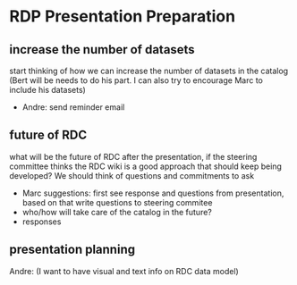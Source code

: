 # RDP Presentation Preparation

## increase the number of datasets
start thinking of how we can increase the number of datasets in the catalog (Bert will be needs to do his part. I can also try to encourage Marc to include his datasets)

* Andre: send reminder email

## future of RDC

what will be the future of RDC after the presentation, if the steering committee thinks the RDC wiki is a good approach that should keep being developed? We should think of questions and commitments to ask
* Marc suggestions: first see response and questions from presentation, based on that write questions to steering commitee
* who/how will take care of the catalog in the future?
* responses

## presentation planning
Andre: (I want to have visual and text info on RDC data model) 

